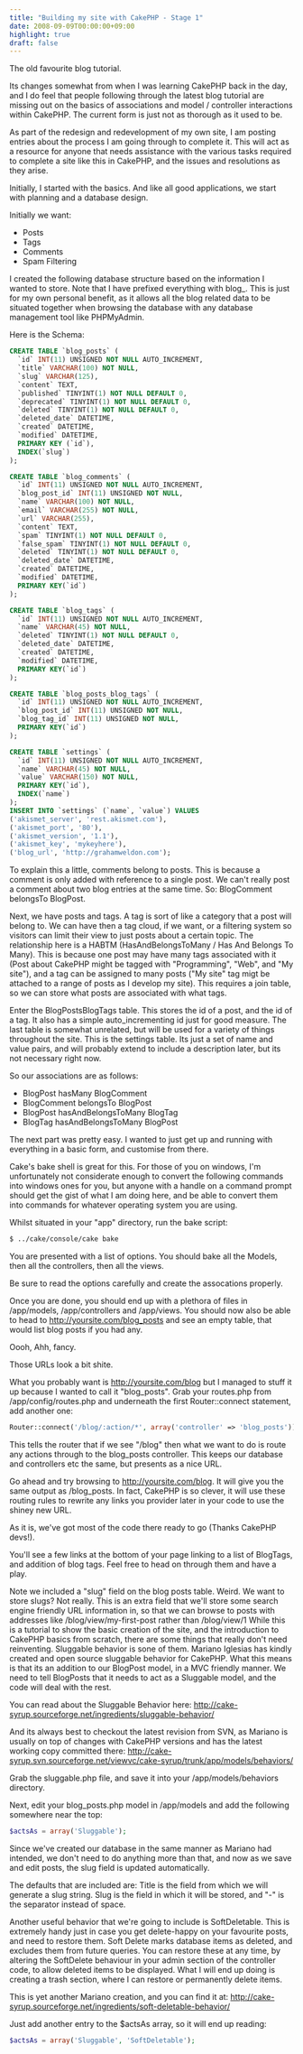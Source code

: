 ```yaml
---
title: "Building my site with CakePHP - Stage 1"
date: 2008-09-09T00:00:00+09:00
highlight: true
draft: false
---
```


The old favourite blog tutorial.

Its changes somewhat from when I was learning CakePHP back in the day, and I do feel that people following through the latest blog tutorial are missing out on the basics of associations and model / controller interactions within CakePHP. The current form is just not as thorough as it used to be.

As part of the redesign and redevelopment of my own site, I am posting entries about the process I am going through to complete it. This will act as a resource for anyone that needs assistance with the various tasks required to complete a site like this in CakePHP, and the issues and resolutions as they arise.

Initially, I started with the basics. And like all good applications, we start with planning and a database design.

Initially we want:

* Posts
* Tags
* Comments
* Spam Filtering

I created the following database structure based on the information I wanted to store. Note that I have prefixed everything with blog_. This is just for my own personal benefit, as it allows all the blog related data to be situated together when browsing the database with any database management tool like PHPMyAdmin.

Here is the Schema:

```sql
CREATE TABLE `blog_posts` (
  `id` INT(11) UNSIGNED NOT NULL AUTO_INCREMENT,
  `title` VARCHAR(100) NOT NULL,
  `slug` VARCHAR(125),
  `content` TEXT,
  `published` TINYINT(1) NOT NULL DEFAULT 0,
  `deprecated` TINYINT(1) NOT NULL DEFAULT 0,
  `deleted` TINYINT(1) NOT NULL DEFAULT 0,
  `deleted_date` DATETIME,
  `created` DATETIME,
  `modified` DATETIME,
  PRIMARY KEY (`id`),
  INDEX(`slug`)
);

CREATE TABLE `blog_comments` (
  `id` INT(11) UNSIGNED NOT NULL AUTO_INCREMENT,
  `blog_post_id` INT(11) UNSIGNED NOT NULL,
  `name` VARCHAR(100) NOT NULL,
  `email` VARCHAR(255) NOT NULL,
  `url` VARCHAR(255),
  `content` TEXT,
  `spam` TINYINT(1) NOT NULL DEFAULT 0,
  `false_spam` TINYINT(1) NOT NULL DEFAULT 0,
  `deleted` TINYINT(1) NOT NULL DEFAULT 0,
  `deleted_date` DATETIME,
  `created` DATETIME,
  `modified` DATETIME,
  PRIMARY KEY(`id`)
);

CREATE TABLE `blog_tags` (
  `id` INT(11) UNSIGNED NOT NULL AUTO_INCREMENT,
  `name` VARCHAR(45) NOT NULL,
  `deleted` TINYINT(1) NOT NULL DEFAULT 0,
  `deleted_date` DATETIME,
  `created` DATETIME,
  `modified` DATETIME,
  PRIMARY KEY(`id`)
);

CREATE TABLE `blog_posts_blog_tags` (
  `id` INT(11) UNSIGNED NOT NULL AUTO_INCREMENT,
  `blog_post_id` INT(11) UNSIGNED NOT NULL,
  `blog_tag_id` INT(11) UNSIGNED NOT NULL,
  PRIMARY KEY(`id`)
);

CREATE TABLE `settings` (
  `id` INT(11) UNSIGNED NOT NULL AUTO_INCREMENT,
  `name` VARCHAR(45) NOT NULL,
  `value` VARCHAR(150) NOT NULL,
  PRIMARY KEY(`id`),
  INDEX(`name`)
);
INSERT INTO `settings` (`name`, `value`) VALUES
('akismet_server', 'rest.akismet.com'),
('akismet_port', '80'),
('akismet_version', '1.1'),
('akismet_key', 'mykeyhere'),
('blog_url', 'http://grahamweldon.com');
```

To explain this a little, comments belong to posts. This is because a comment is only added with reference to a single post. We can't really post a comment about two blog entries at the same time. So: BlogComment belongsTo BlogPost.

Next, we have posts and tags. A tag is sort of like a category that a post will belong to. We can have then a tag cloud, if we want, or a filtering system so visitors can limit their view to just posts about a certain topic. The relationship here is a HABTM (HasAndBelongsToMany / Has And Belongs To Many). This is because one post may have many tags associated with it (Post about CakePHP might be tagged with "Programming", "Web", and "My site"), and a tag can be assigned to many posts ("My site" tag migt be attached to a range of posts as I develop my site). This requires a join table, so we can store what posts are associated with what tags.

Enter the BlogPostsBlogTags table. This stores the id of a post, and the id of a tag. It also has a simple auto_incrementing id just for good measure. The last table is somewhat unrelated, but will be used for a variety of things throughout the site. This is the settings table. Its just a set of name and value pairs, and will probably extend to include a description later, but its not necessary right now.

So our associations are as follows:

* BlogPost hasMany BlogComment
* BlogComment belongsTo BlogPost
* BlogPost hasAndBelongsToMany BlogTag
* BlogTag hasAndBelongsToMany BlogPost

The next part was pretty easy. I wanted to just get up and running with everything in a basic form, and customise from there.

Cake's bake shell is great for this. For those of you on windows, I'm unfortunately not considerate enough to convert the following commands into windows ones for you, but anyone with a handle on a command prompt should get the gist of what I am doing here, and be able to convert them into commands for whatever operating system you are using.

Whilst situated in your "app" directory, run the bake script:

```bash
$ ../cake/console/cake bake
```

You are presented with a list of options. You should bake all the Models, then all the controllers, then all the views.

Be sure to read the options carefully and create the assocations properly.

Once you are done, you should end up with a plethora of files in /app/models, /app/controllers and /app/views. You should now also be able to head to http://yoursite.com/blog_posts and see an empty table, that would list blog posts if you had any.

Oooh, Ahh, fancy.

Those URLs look a bit shite.

What you probably want is http://yoursite.com/blog but I managed to stuff it up because I wanted to call it "blog_posts". Grab your routes.php from /app/config/routes.php and underneath the first Router::connect statement, add another one:

```php
Router::connect('/blog/:action/*', array('controller' => 'blog_posts'));
```

This tells the router that if we see "/blog" then what we want to do is route any actions through to the blog_posts controller. This keeps our database and controllers etc the same, but presents as a nice URL.

Go ahead and try browsing to http://yoursite.com/blog. It will give you the same output as /blog_posts. In fact, CakePHP is so clever, it will use these routing rules to rewrite any links you provider later in your code to use the shiney new URL.

As it is, we've got most of the code there ready to go (Thanks CakePHP devs!).

You'll see a few links at the bottom of your page linking to a list of BlogTags, and addition of blog tags. Feel free to head on through them and have a play.

Note we included a "slug" field on the blog posts table. Weird. We want to store slugs? Not really. This is an extra field that we'll store some search engine friendly URL information in, so that we can browse to posts with addresses like /blog/view/my-first-post rather than /blog/view/1 While this is a tutorial to show the basic creation of the site, and the introduction to CakePHP basics from scratch, there are some things that really don't need reinventing. Sluggable behavior is sone of them. Mariano Iglesias has kindly created and open source sluggable behavior for CakePHP. What this means is that its an addition to our BlogPost model, in a MVC friendly manner. We need to tell BlogPosts that it needs to act as a Sluggable model, and the code will deal with the rest.

You can read about the Sluggable Behavior here: http://cake-syrup.sourceforge.net/ingredients/sluggable-behavior/

And its always best to checkout the latest revision from SVN, as Mariano is usually on top of changes with CakePHP versions and has the latest working copy committed there: http://cake-syrup.svn.sourceforge.net/viewvc/cake-syrup/trunk/app/models/behaviors/

Grab the sluggable.php file, and save it into your /app/models/behaviors directory.

Next, edit your blog_posts.php model in /app/models and add the following somewhere near the top:

```php
$actsAs = array('Sluggable');
```

Since we've created our database in the same manner as Mariano had intended, we don't need to do anything more than that, and now as we save and edit posts, the slug field is updated automatically.

The defaults that are included are: Title is the field from which we will generate a slug string. Slug is the field in which it will be stored, and "-" is the separator instead of space.

Another useful behavior that we're going to include is SoftDeletable. This is extremely handy just in case you get delete-happy on your favourite posts, and need to restore them. Soft Delete marks database items as deleted, and excludes them from future queries. You can restore these at any time, by altering the SoftDelete behaviour in your admin section of the controller code, to allow deleted items to be displayed. What I will end up doing is creating a trash section, where I can restore or permanently delete items.

This is yet another Mariano creation, and you can find it at: http://cake-syrup.sourceforge.net/ingredients/soft-deletable-behavior/

Just add another entry to the $actsAs array, so it will end up reading:

```php
$actsAs = array('Sluggable', 'SoftDeletable');
```